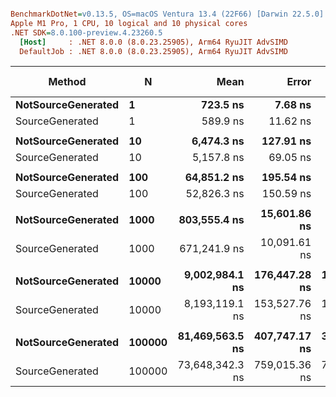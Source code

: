 ``` ini

BenchmarkDotNet=v0.13.5, OS=macOS Ventura 13.4 (22F66) [Darwin 22.5.0]
Apple M1 Pro, 1 CPU, 10 logical and 10 physical cores
.NET SDK=8.0.100-preview.4.23260.5
  [Host]     : .NET 8.0.0 (8.0.23.25905), Arm64 RyuJIT AdvSIMD
  DefaultJob : .NET 8.0.0 (8.0.23.25905), Arm64 RyuJIT AdvSIMD


```
|             Method |      N |            Mean |         Error |        StdDev | Ratio | RatioSD | Rank |     Gen0 |     Gen1 |     Gen2 |   Allocated | Alloc Ratio |
|------------------- |------- |----------------:|--------------:|--------------:|------:|--------:|-----:|---------:|---------:|---------:|------------:|------------:|
| **NotSourceGenerated** |      **1** |        **723.5 ns** |       **7.68 ns** |       **6.81 ns** |  **1.00** |    **0.00** |    **2** |   **0.1745** |        **-** |        **-** |      **1096 B** |        **1.00** |
|    SourceGenerated |      1 |        589.9 ns |      11.62 ns |      10.87 ns |  0.82 |    0.02 |    1 |   0.1249 |        - |        - |       784 B |        0.72 |
|                    |        |                 |               |               |       |         |      |          |          |          |             |             |
| **NotSourceGenerated** |     **10** |      **6,474.3 ns** |     **127.91 ns** |     **131.36 ns** |  **1.00** |    **0.00** |    **2** |   **1.2512** |        **-** |        **-** |      **7896 B** |        **1.00** |
|    SourceGenerated |     10 |      5,157.8 ns |      69.05 ns |      70.91 ns |  0.80 |    0.02 |    1 |   1.2054 |        - |        - |      7584 B |        0.96 |
|                    |        |                 |               |               |       |         |      |          |          |          |             |             |
| **NotSourceGenerated** |    **100** |     **64,851.2 ns** |     **195.54 ns** |     **182.91 ns** |  **1.00** |    **0.00** |    **2** |  **12.5732** |        **-** |        **-** |     **79910 B** |        **1.00** |
|    SourceGenerated |    100 |     52,826.3 ns |     150.59 ns |     133.50 ns |  0.81 |    0.00 |    1 |  12.4512 |        - |        - |     79591 B |        1.00 |
|                    |        |                 |               |               |       |         |      |          |          |          |             |             |
| **NotSourceGenerated** |   **1000** |    **803,555.4 ns** |  **15,601.86 ns** |  **22,869.01 ns** |  **1.00** |    **0.00** |    **2** | **262.6953** | **261.7188** | **246.0938** |   **1077980 B** |        **1.00** |
|    SourceGenerated |   1000 |    671,241.9 ns |  10,091.61 ns |   8,945.95 ns |  0.84 |    0.03 |    1 | 256.8359 | 255.8594 | 246.0938 |   1074541 B |        1.00 |
|                    |        |                 |               |               |       |         |      |          |          |          |             |             |
| **NotSourceGenerated** |  **10000** |  **9,002,984.1 ns** | **176,447.28 ns** | **165,048.90 ns** |  **1.00** |    **0.00** |    **2** | **656.2500** | **656.2500** | **578.1250** |  **18040349 B** |        **1.00** |
|    SourceGenerated |  10000 |  8,193,119.1 ns | 153,527.76 ns | 136,098.36 ns |  0.91 |    0.03 |    1 | 632.8125 | 625.0000 | 585.9375 |  18107396 B |        1.00 |
|                    |        |                 |               |               |       |         |      |          |          |          |             |             |
| **NotSourceGenerated** | **100000** | **81,469,563.5 ns** | **407,747.17 ns** | **381,406.96 ns** |  **1.00** |    **0.00** |    **2** | **857.1429** | **857.1429** | **142.8571** | **111883362 B** |        **1.00** |
|    SourceGenerated | 100000 | 73,648,342.3 ns | 759,015.36 ns | 709,983.44 ns |  0.90 |    0.01 |    1 | 875.0000 | 875.0000 | 250.0000 | 117873247 B |        1.05 |

